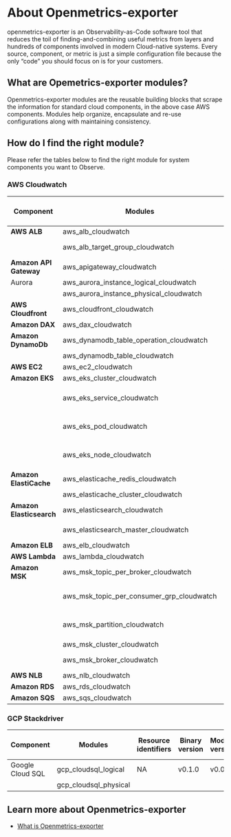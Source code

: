 # About Openmetrics-exporter
openmetrics-exporter is an Observability-as-Code software tool that reduces the toil of finding-and-combining useful metrics from layers and hundreds of components involved in modern Cloud-native systems. Every source, component, or metric is just a simple configuration file because the only “code” you should focus on is for your customers.

## What are Opemetrics-exporter modules?
Openmetrics-exporter modules are the reusable building blocks that scrape the information for standard cloud components, in the above case AWS components. Modules help organize, encapsulate and re-use configurations along with maintaining consistency. 

## How do I find the right module?
Please refer the tables below to find the right module for system components you want to Observe. 

### AWS Cloudwatch

| **Component** | **Modules**                               | **Resource identifiers**                               | **Binary version** | **Module version** | **Link to module **                                                                                                                | **Changelog**                                                                                       |
|---------------|-------------------------------------------|--------------------------------------------------------|--------------------|--------------------|------------------------------------------------------------------------------------------------------------------------------------|-----------------------------------------------------------------------------------------------------|
| **AWS ALB**           | aws_alb_cloudwatch                        | LoadBalancer                                           | v0.1.0             | v0.0.1             | [Download](https://github.com/last9/openmetrics-registry/releases/download/v0.0.1/aws_cloudwatch_alb_alb_v0.0.1.hcl)                           | [Changelog](https://github.com/last9/openmetrics-registry/blob/master/aws/cloudwatch/alb/CHANGELOG.md)           |
|               | aws_alb_target_group_cloudwatch           | LoadBalancer, TargetGroup                              |                    |                    |                                                                                                                                    |                                                                                                     |
| **Amazon API Gateway**  | aws_apigateway_cloudwatch                 | ApiName, Stage                                         | v0.1.0             | v0.0.1             | [Download](https://github.com/last9/openmetrics-registry/releases/download/v0.0.1/aws_cloudwatch_apigateway_apigateway_v0.0.1.hcl)             | [Changelog](https://github.com/last9/openmetrics-registry/blob/master/aws/cloudwatch/apigateway/CHANGELOG.md)    |
| Aurora        | aws_aurora_instance_logical_cloudwatch    | DBInstanceIdentifier                                   | v0.1.0             | v0.0.1             | [Download](https://github.com/last9/openmetrics-registry/releases/download/v0.0.1/aws_instance_logical_cloudwatch_aurora_aurora_v0.0.1.hcl)    | [Changelog](https://github.com/last9/openmetrics-registry/blob/master/aws/cloudwatch/aurora/CHANGELOG.md)        |
|               | aws_aurora_instance_physical_cloudwatch   | DBInstanceIdentifier                                   |                    |                    |                                                                                                                                    |                                                                                                     |
| **AWS Cloudfront**    | aws_cloudfront_cloudwatch                 | "DistributionId", "Region"                             | v0.1.0             | v0.0.1             | [Download](https://github.com/last9/openmetrics-registry/releases/download/v0.0.1/aws_cloudwatch_cloudfront_cloudfront_v0.0.1.hcl)             | [Changelog](https://github.com/last9/openmetrics-registry/blob/master/aws/cloudwatch/cloudfront/CHANGELOG.md)    |
| **Amazon DAX**           | aws_dax_cloudwatch                        | ClusterId, NodeId                                      | v0.1.0             | v0.0.1             | [Download](https://github.com/last9/openmetrics-registry/releases/download/v0.0.1/aws_cloudwatch_dax_dax_v0.0.1.hcl)                           | [Changelog](https://github.com/last9/openmetrics-registry/blob/master/aws/cloudwatch/dax/CHANGELOG.md)           |
| **Amazon DynamoDb**      | aws_dynamodb_table_operation_cloudwatch   | TableName, Operation                                   | v0.1.0             | v0.0.1             | [Download](https://github.com/last9/openmetrics-registry/releases/download/v0.0.1/aws_table_operation_cloudwatch_dynamodb_dynamodb_v0.0.1.hcl) | [Changelog](https://github.com/last9/openmetrics-registry/blob/master/aws/cloudwatch/dynamodb/CHANGELOG.md)      |
|               | aws_dynamodb_table_cloudwatch             | TableName                                              |                    |                    |                                                                                                                                    |                                                                                                     |
| **AWS EC2**           | aws_ec2_cloudwatch                        | InstanceId                                             | v0.1.0             | v0.0.1             | [Download](https://github.com/last9/openmetrics-registry/releases/download/v0.0.1/aws_cloudwatch_ec2_ec2_v0.0.1.hcl)                           | [Changelog](https://github.com/last9/openmetrics-registry/blob/master/aws/cloudwatch/ec2/CHANGELOG.md)           |
| **Amazon EKS**           | aws_eks_cluster_cloudwatch                | ClusterName                                            | v0.1.0             | v0.0.1             | [Download](https://github.com/last9/openmetrics-registry/releases/download/v0.0.1/aws_cluster_cloudwatch_eks_eks_v0.0.1.hcl)                   | [Changelog](https://github.com/last9/openmetrics-registry/blob/master/aws/cloudwatch/eks/CHANGELOG.md)           |
|               | aws_eks_service_cloudwatch                | ClusterName, Namespace, Service                        |                    |                    |                                                                                                                                    |                                                                                                     |
|               | aws_eks_pod_cloudwatch                    | ClusterName, Namespace, PodName                        |                    |                    |                                                                                                                                    |                                                                                                     |
|               | aws_eks_node_cloudwatch                   | ClusterName, NodeName, InstanceId                      |                    |                    |                                                                                                                                    |                                                                                                     |
| **Amazon ElastiCache** | aws_elasticache_redis_cloudwatch          | CacheClusterId                                         | v0.1.0             | v0.0.1             | [Download](https://github.com/last9/openmetrics-registry/releases/download/v0.0.1/aws_redis_cloudwatch_elasticache_elasticache_v0.0.1.hcl)     | [Changelog](https://github.com/last9/openmetrics-registry/blob/master/aws/cloudwatch/elasticache/CHANGELOG.md)   |
|               | aws_elasticache_cluster_cloudwatch        | CacheClusterId                                         |                    |                    |                                                                                                                                    |                                                                                                     |
| **Amazon Elasticsearch** | aws_elasticsearch_cloudwatch              | "ClientId", "DomainName"                               | v0.1.0             | v0.0.1             |[Download](https://github.com/last9/openmetrics-registry/releases/download/v0.0.1/aws_cloudwatch_elasticsearch_elasticsearch_v0.0.1.hcl)       | [Changelog](https://github.com/last9/openmetrics-registry/blob/master/aws/cloudwatch/elasticsearch/CHANGELOG.md) |
|               | aws_elasticsearch_master_cloudwatch       | "ClientId", "DomainName"                               |                    |                    |                                                                                                                                    |                                                                                                     |
| **Amazon ELB**           | aws_elb_cloudwatch                        | LoadBalancerName                                       | v0.1.0             | v0.0.1             | [Download](https://github.com/last9/openmetrics-registry/releases/download/v0.0.1/aws_cloudwatch_elb_elb_v0.0.1.hcl)                           | [Changelog](https://github.com/last9/openmetrics-registry/blob/master/aws/cloudwatch/elb/CHANGELOG.md)           |
| **AWS Lambda**        | aws_lambda_cloudwatch                     | FunctionName                                           | v0.1.0             | v0.0.1             | [Download](https://github.com/last9/openmetrics-registry/releases/download/v0.0.1/aws_cloudwatch_lambda_lambda_v0.0.1.hcl)                     | [Changelog](https://github.com/last9/openmetrics-registry/blob/master/aws/cloudwatch/lambda/CHANGELOG.md)        |
| **Amazon MSK**           | aws_msk_topic_per_broker_cloudwatch       | "Cluster Name", "Broker ID", "Topic"                   | v0.1.0             | v0.0.1             | [Download](https://github.com/last9/openmetrics-registry/releases/download/v0.0.1/aws_topic_per_broker_cloudwatch_msk_msk_v0.0.1.hcl)          | [Changelog](https://github.com/last9/openmetrics-registry/blob/master/aws/cloudwatch/msk/CHANGELOG.md)           |
|               | aws_msk_topic_per_consumer_grp_cloudwatch | "Cluster Name", "Consumer Group", "Topic"              |                    |                    |                                                                                                                                    |                                                                                                     |
|               | aws_msk_partition_cloudwatch              | "Cluster Name", "Consumer Group", "Partition", "Topic" |                    |                    |                                                                                                                                    |                                                                                                     |
|               | aws_msk_cluster_cloudwatch                | "Cluster Name"                                         |                    |                    |                                                                                                                                    |                                                                                                     |
|               | aws_msk_broker_cloudwatch                 | "Cluster Name", "Broker ID"                            |                    |                    |                                                                                                                                    |                                                                                                     |
| **AWS NLB**           | aws_nlb_cloudwatch                        | LoadBalancer                                           | v0.1.0             | v0.0.1             | [Download](https://github.com/last9/openmetrics-registry/releases/download/v0.0.1/aws_cloudwatch_nlb_nlb_v0.0.1.hcl)                           | [Changelog](https://github.com/last9/openmetrics-registry/blob/master/aws/cloudwatch/nlb/CHANGELOG.md)           |
| **Amazon RDS**           | aws_rds_cloudwatch                        | DBInstanceIdentifier                                   | v0.1.0             | v0.0.1             | [Download](https://github.com/last9/openmetrics-registry/releases/download/v0.0.1/aws_cloudwatch_rds_rds_v0.0.1.hcl)                         | [Changelog](https://github.com/last9/openmetrics-registry/blob/master/aws/cloudwatch/rds/CHANGELOG.md)           |
| **Amazon SQS**           | aws_sqs_cloudwatch                        | QueueName                                              | v0.1.0             | v0.0.1             | [Download](https://github.com/last9/openmetrics-registry/releases/download/v0.0.1/aws_cloudwatch_sqs_sqs_v0.0.1.hcl)                           | [Changelog](https://github.com/last9/openmetrics-registry/blob/master/aws/cloudwatch/sqs/CHANGELOG.md)           |


### GCP Stackdriver

| **Component**    | **Modules**           | **Resource identifiers** | **Binary version** | **Module version** | **Link to module **                                                                            | **Changelog**                                                              |
|------------------|-----------------------|--------------------------|--------------------|--------------------|------------------------------------------------------------------------------------------------|----------------------------------------------------------------------------|
| Google Cloud SQL | gcp_cloudsql_logical  | NA                       | v0.1.0             | v0.0.1             | [Download](https://github.com/last9/openmetrics-registry/releases/download/v0.0.1/gcp_cloudsql_v0.0.1.hcl) | [Changelog](https://github.com/last9/openmetrics-registry/blob/master/gcp/CHANGELOG.md) |
|                  | gcp_cloudsql_physical |


## Learn more about Openmetrics-exporter
- [What is Openmetrics-exporter](https://last9.notion.site/openmetrics-exporter-06e2b2f0ae404968b4238c32257acc0c)


